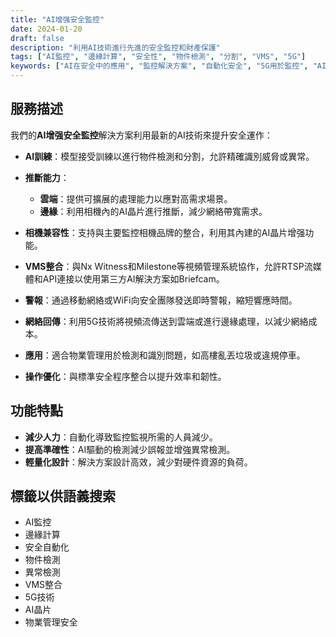```yaml
---
title: "AI增强安全監控"
date: 2024-01-20
draft: false
description: "利用AI技術進行先進的安全監控和財產保護"
tags: ["AI監控", "邊緣計算", "安全性", "物件檢測", "分割", "VMS", "5G"]
keywords: ["AI在安全中的應用", "監控解決方案", "自動化安全", "5G用於監控", "AI晶片", "VMS整合", "邊緣與雲端", "物件檢測", "異常檢測", "安全自動化"]
---
```


## 服務描述

我們的**AI增强安全監控**解決方案利用最新的AI技術來提升安全運作：

- **AI訓練**：模型接受訓練以進行物件檢測和分割，允許精確識別威脅或異常。

- **推斷能力**：
  - **雲端**：提供可擴展的處理能力以應對高需求場景。
  - **邊緣**：利用相機內的AI晶片進行推斷，減少網絡帶寬需求。

- **相機兼容性**：支持與主要監控相機品牌的整合，利用其內建的AI晶片增强功能。

- **VMS整合**：與Nx Witness和Milestone等視頻管理系統協作，允許RTSP流媒體和API連接以使用第三方AI解決方案如Briefcam。

- **警報**：通過移動網絡或WiFi向安全團隊發送即時警報，縮短響應時間。

- **網絡回傳**：利用5G技術將視頻流傳送到雲端或進行邊緣處理，以減少網絡成本。

- **應用**：適合物業管理用於檢測和識別問題，如高樓亂丟垃圾或違規停車。

- **操作優化**：與標準安全程序整合以提升效率和韌性。

## 功能特點

- **減少人力**：自動化導致監控監視所需的人員減少。
- **提高準確性**：AI驅動的檢測減少誤報並增強異常檢測。
- **輕量化設計**：解決方案設計高效，減少對硬件資源的負荷。

## 標籤以供語義搜索

- AI監控
- 邊緣計算
- 安全自動化
- 物件檢測
- 異常檢測
- VMS整合
- 5G技術
- AI晶片
- 物業管理安全